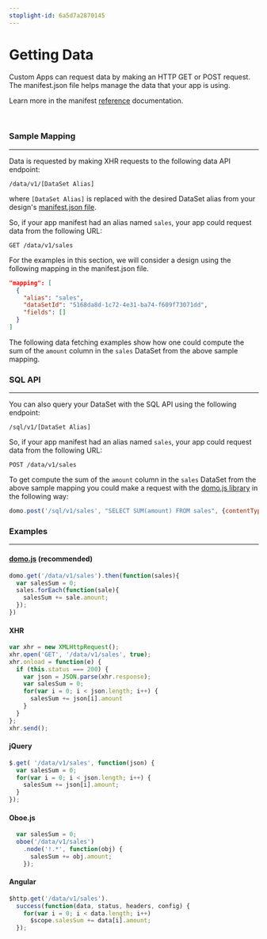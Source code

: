 ```yaml
---
stoplight-id: 6a5d7a2870145
---
```


# Getting Data

Custom Apps can request data by making an HTTP GET or POST request. The manifest.json file helps manage the data that your app is using.

Learn more in the manifest [reference](manifest.md) documentation.

&nbsp;

### Sample Mapping
---
Data is requested by making XHR requests to the following data API endpoint:

```
/data/v1/[DataSet Alias]
```

where `[DataSet Alias]` is replaced with the desired DataSet alias from your design's [manifest.json file](manifest.md).

So, if your app manifest had an alias named `sales`, your app could request data from the following URL:

```
GET /data/v1/sales
```

For the examples in this section, we will consider a design using the following mapping in the manifest.json file.

```json
"mapping": [
  {
    "alias": "sales",
    "dataSetId": "5168da8d-1c72-4e31-ba74-f609f73071dd",
    "fields": []
  }
]
```

The following data fetching examples show how one could compute the sum of the `amount` column in the `sales` DataSet from the above sample mapping.


### SQL API
---

You can also query your DataSet with the SQL API using the following endpoint:

```
/sql/v1/[DataSet Alias]
```

So, if your app manifest had an alias named `sales`, your app could request data from the following URL:

```
POST /data/v1/sales
```

To get compute the sum of the `amount` column in the `sales` DataSet from the above sample mapping you could make a request with the [domo.js library](domo.js.md) in the following way:

```js
domo.post('/sql/v1/sales', "SELECT SUM(amount) FROM sales", {contentType: 'text/plain'}).then(function(total) { console.log({total}); });
```

### Examples
---
#### [domo.js](domo.js.md) (recommended)

```js
domo.get('/data/v1/sales').then(function(sales){
  var salesSum = 0;
  sales.forEach(function(sale){
    salesSum += sale.amount;
  });
})
```

#### XHR

```javascript
var xhr = new XMLHttpRequest();
xhr.open('GET', '/data/v1/sales', true);
xhr.onload = function(e) {
  if (this.status === 200) {
    var json = JSON.parse(xhr.response);
    var salesSum = 0;
    for(var i = 0; i < json.length; i++) {
      salesSum += json[i].amount
    }
  }
};
xhr.send();
```

#### jQuery

```javascript
$.get( '/data/v1/sales', function(json) {
  var salesSum = 0;
  for(var i = 0; i < json.length; i++) {
    salesSum += json[i].amount;
  }
});
```

#### Oboe.js

```javascript
  var salesSum = 0;
  oboe('/data/v1/sales')
    .node('!.*', function(obj) {
      salesSum += obj.amount;
    });
```

#### Angular

```javascript
$http.get('/data/v1/sales').
  success(function(data, status, headers, config) {
    for(var i = 0; i < data.length; i++)
      $scope.salesSum += data[i].amount;
  });
```
